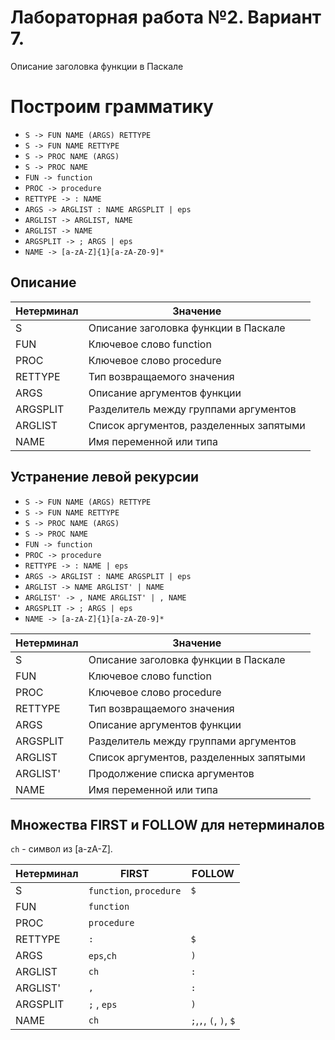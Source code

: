 # Лабораторная работа №2. Вариант 7.
Описание заголовка функции в Паскале

# Построим грамматику

* `S -> FUN NAME (ARGS) RETTYPE`
* `S -> FUN NAME RETTYPE`
* `S -> PROC NAME (ARGS)`
* `S -> PROC NAME`
* `FUN -> function`
* `PROC -> procedure`
* `RETTYPE -> : NAME`
* `ARGS -> ARGLIST : NAME ARGSPLIT | eps`
* `ARGLIST -> ARGLIST, NAME`
* `ARGLIST -> NAME`
* `ARGSPLIT -> ; ARGS | eps`
* `NAME -> [a-zA-Z]{1}[a-zA-Z0-9]*`

## Описание 

Нетерминал    | Значение
------------- | -------------
S  | Описание заголовка функции в Паскале
FUN | Ключевое слово function
PROC | Ключевое слово procedure
RETTYPE | Тип возвращаемого значения
ARGS | Описание аргументов функции
ARGSPLIT | Разделитель между группами аргументов
ARGLIST | Список аргументов, разделенных запятыми
NAME | Имя переменной или типа


## Устранение левой рекурсии

* `S -> FUN NAME (ARGS) RETTYPE`
* `S -> FUN NAME RETTYPE`
* `S -> PROC NAME (ARGS)`
* `S -> PROC NAME`
* `FUN -> function`
* `PROC -> procedure`
* `RETTYPE -> : NAME | eps`
* `ARGS -> ARGLIST : NAME ARGSPLIT | eps`
* `ARGLIST -> NAME ARGLIST' | NAME`
* `ARGLIST' -> , NAME ARGLIST' | , NAME`
* `ARGSPLIT -> ; ARGS | eps`
* `NAME -> [a-zA-Z]{1}[a-zA-Z0-9]*`

Нетерминал    | Значение
------------- | -------------
S  | Описание заголовка функции в Паскале
FUN | Ключевое слово function
PROC | Ключевое слово procedure
RETTYPE | Тип возвращаемого значения
ARGS | Описание аргументов функции
ARGSPLIT | Разделитель между группами аргументов
ARGLIST | Список аргументов, разделенных запятыми
ARGLIST' | Продолжение списка аргументов
NAME | Имя переменной или типа


## Множества FIRST и FOLLOW для нетерминалов

`ch` - символ из [a-zA-Z]. 

Нетерминал | FIRST    | FOLLOW
-----------|----------|-------
S          | `function`, `procedure` |`$`
FUN          | `function` |` `
PROC | `procedure` | ` `
RETTYPE | `:` | `$`
ARGS  | `eps`,`ch`  |`)`
ARGLIST    | `ch` |`:`
ARGLIST'   | `,` |`:`
ARGSPLIT | `;` , `eps` | `)`
NAME       | `ch`      |`;`,`,`, `(`, `)`, `$`
